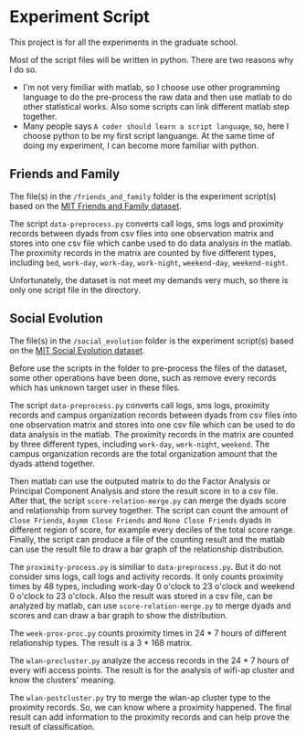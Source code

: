 # Experiment Script #
This project is for all the experiments in the graduate school.

Most of the script files will be written in python. There are two reasons why I do so.

  - I'm not very fimiliar with matlab, so I choose use other programming language to do the pre-process the raw data and then use matlab to do other statistical works. Also some scripts can link different matlab step together.
  - Many people says `A coder should learn a script language`, so, here I choose python to be my first script languange. At the same time of doing my experiment, I can become more familiar with python.

## Friends and Family ##
The file(s) in the `/friends_and_family` folder is the experiment script(s) based on the [MIT Friends and Family dataset](http://realitycommons.media.mit.edu/friendsdataset.html).

The script `data-preprocess.py` converts call logs, sms logs and proximity records between dyads from csv files into one observation matrix and stores into one csv file which canbe used to do data analysis in the matlab. The proximity records in the matrix are counted by five different types, including `bed`, `work-day`, `work-day`, `work-night`, `weekend-day`, `weekend-night`.

Unfortunately, the dataset is not meet my demands very much, so there is only one script file in the directory.

## Social Evolution ##
The file(s) in the `/social_evolution` folder is the experiment script(s) based on the [MIT Social Evolution dataset](http://realitycommons.media.mit.edu/socialevolution.html).

Before use the scripts in the folder to pre-process the files of the dataset, some other operations have been done, such as remove every records which has unknown target user in these files.

The script `data-preprocess.py` converts call logs, sms logs, proximity records and campus organization records between dyads from csv files into one observation matrix and stores into one csv file which can be used to do data analysis in the matlab. The proximity records in the matrix are counted by three different types, including `work-day`, `work-night`, `weekend`. The campus organization records are the total organization amount that the dyads attend together.

Then matlab can use the outputed matrix to do the Factor Analysis or Principal Component Analysis and store the result score in to a csv file. After that, the script `score-relation-merge.py` can merge the dyads score and relationship from survey together. The script can count the amount of `Close Friends`, `Asymm Close Friends` and `None Close Friends` dyads in different region of score, for example every deciles of the total score range. Finally, the script can produce a file of the counting result and the matlab can use the result file to draw a bar graph of the relationship distribution.

The `proximity-process.py` is similiar to `data-preprocess.py`. But it do not consider sms logs, call logs and activity records. It only counts proximity times by 48 types, including work-day 0 o'clock to 23 o'clock and weekend 0 o'clock to 23 o'clock. Also the result was stored in a csv file, can be analyzed by matlab, can use `score-relation-merge.py` to merge dyads and scores and can draw a bar graph to show the distribution.

The `week-prox-proc.py` counts proximity times in 24 * 7 hours of different relationship types. The result is a 3 * 168 matrix.

The `wlan-precluster.py` analyze the access records in the 24 * 7 hours of every wifi access points. The result is for the analysis of wifi-ap cluster and know the clusters' meaning.

The `wlan-postcluster.py` try to merge the wlan-ap cluster type to the proximity records. So, we can know where a proximity happened. The final result can add information to the proximity records and can help prove the result of classification.